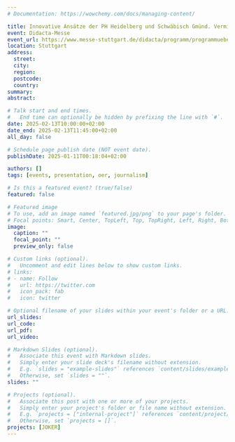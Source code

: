 ```yaml
---
# Documentation: https://wowchemy.com/docs/managing-content/

title: Innovative Ansätze der PH Heidelberg und Schwäbisch Gmünd. Vermittlung journalistischer Kompetenzen.
event: Didacta-Messe
event_url: https://www.messe-stuttgart.de/didacta/programm/programmuebersicht/programmsuche?timeOfDayFilter=morning&dateFilter=13%2C1%2C2025%2C13%2C1%2C2025#/program/configuration.773bfeab-690e-4ad9-85e9-5df8cfe41830-contribution.707979f5-59cd-4b14-9b6a-bef4787cb9e1-a3f79db5-cdda-4375-89b2-d9ab61b7efb8
location: Stuttgart
address:
  street:
  city:
  region:
  postcode:
  country:
summary: 
abstract:

# Talk start and end times.
#   End time can optionally be hidden by prefixing the line with `#`.
date: 2025-02-13T10:00:00+02:00
date_end: 2025-02-13T11:45:00+02:00
all_day: false

# Schedule page publish date (NOT event date).
publishDate: 2025-01-11T00:18:04+02:00

authors: []
tags: [events, presentation, oer, journalism]

# Is this a featured event? (true/false)
featured: false

# Featured image
# To use, add an image named `featured.jpg/png` to your page's folder. 
# Focal points: Smart, Center, TopLeft, Top, TopRight, Left, Right, BottomLeft, Bottom, BottomRight.
image:
  caption: ""
  focal_point: ""
  preview_only: false

# Custom links (optional).
#   Uncomment and edit lines below to show custom links.
# links:
# - name: Follow
#   url: https://twitter.com
#   icon_pack: fab
#   icon: twitter

# Optional filename of your slides within your event's folder or a URL.
url_slides: 
url_code:
url_pdf:
url_video: 

# Markdown Slides (optional).
#   Associate this event with Markdown slides.
#   Simply enter your slide deck's filename without extension.
#   E.g. `slides = "example-slides"` references `content/slides/example-slides.md`.
#   Otherwise, set `slides = ""`.
slides: ""

# Projects (optional).
#   Associate this post with one or more of your projects.
#   Simply enter your project's folder or file name without extension.
#   E.g. `projects = ["internal-project"]` references `content/project/deep-learning/index.md`.
#   Otherwise, set `projects = []`.
projects: [JOKER]
---
```

